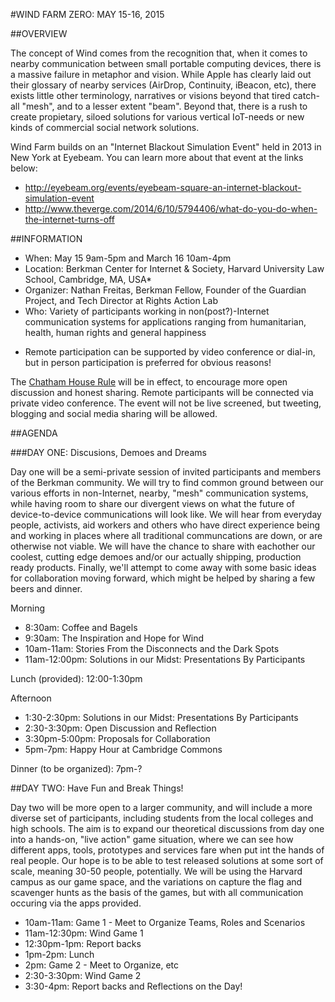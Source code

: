 #WIND FARM ZERO: MAY 15-16, 2015

##OVERVIEW

The concept of Wind comes from the recognition that, when it comes to nearby communication between small portable computing devices, there is a massive failure in metaphor and vision. While Apple has clearly laid out their glossary of nearby services (AirDrop, Continuity, iBeacon, etc), there exists little other terminology, narratives or visions beyond that tired catch-all "mesh", and to a lesser extent "beam". Beyond that, there is a rush to create propietary, siloed solutions for various vertical IoT-needs or new kinds of commercial social network solutions.

Wind Farm builds on an "Internet Blackout Simulation Event" held in 2013 in New York at Eyebeam. You can learn more about that event at the links below:
- http://eyebeam.org/events/eyebeam-square-an-internet-blackout-simulation-event
- http://www.theverge.com/2014/6/10/5794406/what-do-you-do-when-the-internet-turns-off

##INFORMATION

- When: May 15 9am-5pm and March 16 10am-4pm
- Location: Berkman Center for Internet & Society, Harvard University Law School, Cambridge, MA, USA*
- Organizer: Nathan Freitas, Berkman Fellow, Founder of the Guardian Project, and Tech Director at Rights Action Lab
- Who: Variety of participants working in non(post?)-Internet communication systems for applications ranging from humanitarian, health, human rights and general happiness

* Remote participation can be supported by video conference or dial-in, but in person participation is preferred for obvious reasons!

The [Chatham House Rule](http://www.chathamhouse.org/about/chatham-house-rule) will be in effect, to encourage more open discussion and honest sharing. Remote participants will be connected via private video conference. The event will not be live screened, but tweeting, blogging and social media sharing will be allowed.

##AGENDA

###DAY ONE: Discusions, Demoes and Dreams

Day one will be a semi-private session of invited participants and members of the Berkman community. We will try to find common ground between our various efforts in non-Internet, nearby, "mesh" communication systems, while having room to share our divergent views on what the future of device-to-device communications will look like. We will hear from everyday people, activists, aid workers and others who have direct experience being and working in places where all traditional communcations are down, or are otherwise not viable. We will have the chance to share with eachother our coolest, cutting edge demoes and/or our actually shipping, production ready products. Finally, we'll attempt to come away with some basic ideas for collaboration moving forward, which might be helped by sharing a few beers and dinner.
   
Morning
- 8:30am: Coffee and Bagels
- 9:30am: The Inspiration and Hope for Wind
- 10am-11am: Stories From the Disconnects and the Dark Spots
- 11am-12:00pm: Solutions in our Midst: Presentations By Participants

Lunch (provided): 12:00-1:30pm

Afternoon
- 1:30-2:30pm: Solutions in our Midst: Presentations By Participants
- 2:30-3:30pm: Open Discussion and Reflection
- 3:30pm-5:00pm: Proposals for Collaboration
- 5pm-7pm: Happy Hour at Cambridge Commons

Dinner (to be organized): 7pm-?

##DAY TWO: Have Fun and Break Things!

Day two will be more open to a larger community, and will include a more diverse set of participants, including students from the local colleges and high schools. The aim is to expand our theoretical discussions from day one into a hands-on, "live action" game situation, where we can see how different apps, tools, prototypes and services fare when put int the hands of real people. Our hope is to be able to test released solutions at some sort of scale, meaning 30-50 people, potentially. We will be using the Harvard campus as our game space, and the variations on capture the flag and scavenger hunts as the basis of the games, but with all communication occuring via the apps provided.  

- 10am-11am: Game 1 - Meet to Organize Teams, Roles and Scenarios
- 11am-12:30pm: Wind Game 1
- 12:30pm-1pm: Report backs
- 1pm-2pm: Lunch
- 2pm: Game 2 - Meet to Organize, etc
- 2:30-3:30pm: Wind Game 2
- 3:30-4pm: Report backs and Reflections on the Day!
